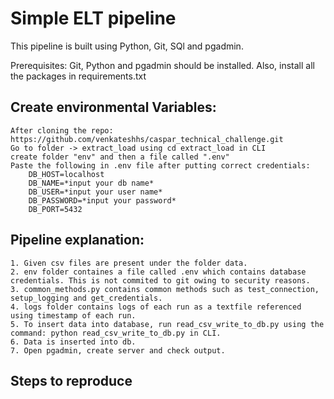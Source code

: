# Simple ELT pipeline
This pipeline is built using Python, Git, SQl and pgadmin.

Prerequisites:
Git, Python and pgadmin should be installed.
Also, install all the packages in requirements.txt

## Create environmental Variables:
    After cloning the repo: https://github.com/venkateshhs/caspar_technical_challenge.git
    Go to folder -> extract_load using cd extract_load in CLI
    create folder "env" and then a file called ".env"
    Paste the following in .env file after putting correct credentials:
        DB_HOST=localhost
        DB_NAME=*input your db name*
        DB_USER=*input your user name*
        DB_PASSWORD=*input your password*
        DB_PORT=5432

## Pipeline explanation:
    1. Given csv files are present under the folder data.
    2. env folder containes a file called .env which contains database credentials. This is not commited to git owing to security reasons.
    3. common_methods.py contains common methods such as test_connection, setup_logging and get_credentials.    
    4. logs folder contains logs of each run as a textfile referenced using timestamp of each run.
    5. To insert data into database, run read_csv_write_to_db.py using the command: python read_csv_write_to_db.py in CLI.
    6. Data is inserted into db. 
    7. Open pgadmin, create server and check output.

## Steps to reproduce
    
    

